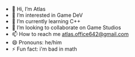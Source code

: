 - 👋 Hi, I’m Atlas
- 👀 I’m interested in Game DeV
- 🌱 I’m currently learning C++
- 💞️ I’m looking to collaborate on Game Studios
- 📫 How to reach me atlas.office642@gmail.com
- 😄 Pronouns: he/him
- ⚡ Fun fact: i'm bad in math

<!---
The-Atlas-Dev/The-Atlas-Dev is a ✨ special ✨ repository because its `README.md` (this file) appears on your GitHub profile.
You can click the Preview link to take a look at your changes.
--->
